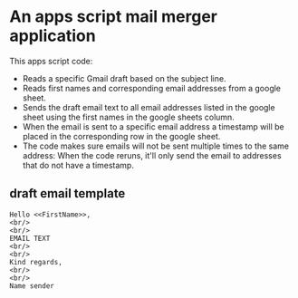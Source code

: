 # An apps script mail merger application

This apps script code:
- Reads a specific Gmail draft based on the subject line.
- Reads first names and corresponding email addresses from a google sheet.
- Sends the draft email text to all email addresses listed in the google sheet using the first names in the google sheets column.
- When the email is sent to a specific email address a timestamp will be placed in the corresponding row in the google sheet. 
- The code makes sure emails will not be sent multiple times to the same address: When the code reruns, it'll only send the email to addresses that do not have a timestamp.

## draft email template

    Hello <<FirstName>>,
    <br/>
    <br/>
    EMAIL TEXT
    <br/>
    <br/>
    Kind regards,
    <br/>
    <br/>
    Name sender
